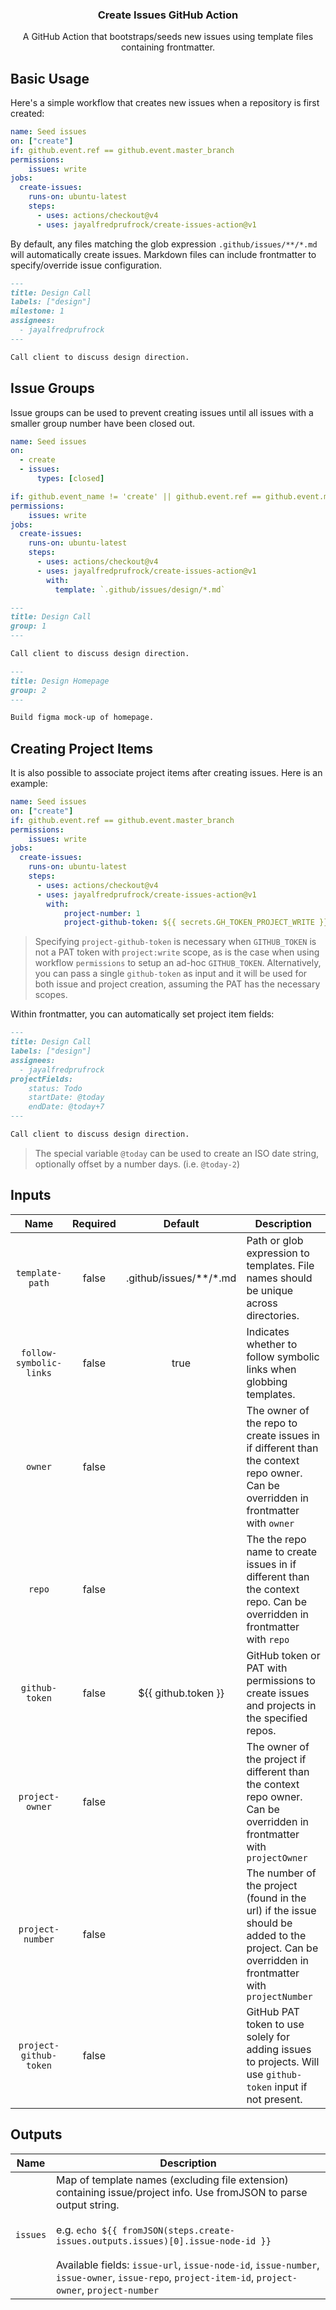 <h3 align="center">Create Issues GitHub Action</h3>
<p align="center">A GitHub Action that bootstraps/seeds new issues using template files containing frontmatter.<p>

## Basic Usage
Here's a simple workflow that creates new issues when a repository is first created:

```yaml
name: Seed issues
on: ["create"]
if: github.event.ref == github.event.master_branch
permissions:
    issues: write 
jobs:
  create-issues:
    runs-on: ubuntu-latest
    steps:
      - uses: actions/checkout@v4
      - uses: jayalfredprufrock/create-issues-action@v1
```

By default, any files matching the glob expression `.github/issues/**/*.md` will automatically create issues.
Markdown files can include frontmatter to specify/override issue configuration.

```markdown
---
title: Design Call
labels: ["design"]
milestone: 1
assignees: 
  - jayalfredprufrock
---

Call client to discuss design direction.
```

## Issue Groups
Issue groups can be used to prevent creating issues until all issues with a smaller group number have been closed out.

```yaml
name: Seed issues
on: 
  - create
  - issues:
      types: [closed]

if: github.event_name != 'create' || github.event.ref == github.event.master_branch
permissions:
    issues: write 
jobs:
  create-issues:
    runs-on: ubuntu-latest
    steps:
      - uses: actions/checkout@v4
      - uses: jayalfredprufrock/create-issues-action@v1
        with:
          template: `.github/issues/design/*.md`
```

```markdown
---
title: Design Call
group: 1
---

Call client to discuss design direction.
```


```markdown
---
title: Design Homepage
group: 2
---

Build figma mock-up of homepage.
```

## Creating Project Items
It is also possible to associate project items after creating issues. Here is an example:

```yaml
name: Seed issues
on: ["create"]
if: github.event.ref == github.event.master_branch
permissions:
    issues: write 
jobs:
  create-issues:
    runs-on: ubuntu-latest
    steps:
      - uses: actions/checkout@v4
      - uses: jayalfredprufrock/create-issues-action@v1
        with:
            project-number: 1
            project-github-token: ${{ secrets.GH_TOKEN_PROJECT_WRITE }}
```

> Specifying `project-github-token` is necessary when `GITHUB_TOKEN` is not a PAT token with `project:write` scope, as is the case
> when using workflow `permissions` to setup an ad-hoc `GITHUB_TOKEN`. Alternatively, you can pass a single `github-token` as
> input and it will be used for both issue and project creation, assuming the PAT has the necessary scopes.

Within frontmatter, you can automatically set project item fields:

```markdown
---
title: Design Call
labels: ["design"]
assignees: 
  - jayalfredprufrock
projectFields:
    status: Todo
    startDate: @today
    endDate: @today+7
---

Call client to discuss design direction.
```

> The special variable `@today` can be used to create an ISO date string, optionally offset by a number days.
> (i.e. `@today-2`)

## Inputs
<!--(inputs-start)-->

| Name  | Required | Default | Description |
| :---: | :------: | :-----: | ----------- |
| `template-path` | false | .github/issues/**/*.md | Path or glob expression to templates. File names should be unique across directories. |
| `follow-symbolic-links` | false | true | Indicates whether to follow symbolic links when globbing templates. |
| `owner` | false |  | The owner of the repo to create issues in if different than the context repo owner. Can be overridden in frontmatter with `owner` |
| `repo` | false |  | The the repo name to create issues in if different than the context repo. Can be overridden in frontmatter with `repo` |
| `github-token` | false | ${{ github.token }} | GitHub token or PAT with permissions to create issues and projects in the specified repos. |
| `project-owner` | false |  | The owner of the project if different than the context repo owner. Can be overridden in frontmatter with `projectOwner` |
| `project-number` | false |  | The number of the project (found in the url) if the issue should be added to the project. Can be overridden in frontmatter with `projectNumber` |
| `project-github-token` | false |  | GitHub PAT token to use solely for adding issues to projects. Will use `github-token` input if not present. |

<!--(inputs-end)-->

## Outputs
<!--(outputs-start)-->

| Name  | Description |
| :---: | ----------- |
| `issues` | Map of template names (excluding file extension) containing issue/project info. Use fromJSON to parse output string.<br><br>e.g. `echo ${{ fromJSON(steps.create-issues.outputs.issues)[0].issue-node-id }}`<br><br>Available fields: `issue-url`, `issue-node-id`, `issue-number`, `issue-owner`, `issue-repo`, `project-item-id`, `project-owner`, `project-number` |

<!--(outputs-end)-->
